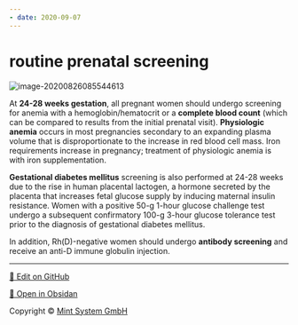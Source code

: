 ```yaml
---
- date: 2020-09-07
---
```


# routine prenatal screening

<!-- routine prenatal screnning -->

![image-20200826085544613](https://photos.thisispiggy.com/file/wikiFiles/image-20200826085544613.png)

At **24-28 weeks gestation**, all pregnant women should undergo screening for anemia with a hemoglobin/hematocrit or a **complete blood count** (which can be compared to results from the initial prenatal visit).  **Physiologic anemia** occurs in most pregnancies secondary to an expanding plasma volume that is disproportionate to the increase in red blood cell mass.  Iron requirements increase in pregnancy; treatment of physiologic anemia is with iron supplementation.

**Gestational diabetes mellitus** screening is also performed at 24-28 weeks due to the rise in human placental lactogen, a hormone secreted by the placenta that increases fetal glucose supply by inducing maternal insulin resistance.  Women with a positive 50-g 1-hour glucose challenge test undergo a subsequent confirmatory 100-g 3-hour glucose tolerance test prior to the diagnosis of gestational diabetes mellitus.

In addition, Rh(D)-negative women should undergo **antibody screening** and receive an anti-D immune globulin injection.


<hr>

[📝 Edit on GitHub](https://github.com/Mint-System/Knowledge/blob/master/routine%20prenatal%20screening.md)

[📂 Open in Obsidan](obsidian://open?vault=Knowledge%20Mint%20System&file=routine%20prenatal%20screening.md ':target=_self')

<footer>Copyright © <a href="https://www.mint-system.ch/">Mint System GmbH</a></footer>